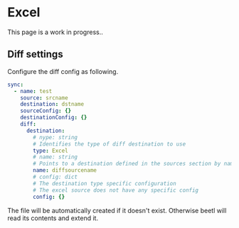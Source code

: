 # Excel
This page is a work in progress..

## Diff settings
Configure the diff config as following.

```yaml
sync:
  - name: test
    source: srcname
    destination: dstname
    sourceConfig: {}
    destinationConfig: {}
    diff:
      destination: 
        # nype: string
        # Identifies the type of diff destination to use
        type: Excel
        # name: string
        # Points to a destination defined in the sources section by name
        name: diffsourcename
        # config: dict
        # The destination type specific configuration
        # The excel source does not have any specific config
        config: {}
```

The file will be automatically created if it doesn't exist. Otherwise beetl will read its contents and extend it.